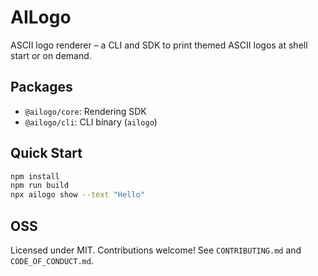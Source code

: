 # AILogo

ASCII logo renderer – a CLI and SDK to print themed ASCII logos at shell start or on demand.

## Packages

- `@ailogo/core`: Rendering SDK
- `@ailogo/cli`: CLI binary (`ailogo`)

## Quick Start

```bash
npm install
npm run build
npx ailogo show --text "Hello"
```

## OSS

Licensed under MIT. Contributions welcome! See `CONTRIBUTING.md` and `CODE_OF_CONDUCT.md`.

